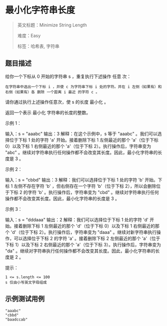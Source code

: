 # 最小化字符串长度

> 英文标题：Minimize String Length
> 
> 难度：Easy
> 
> 标签：哈希表, 字符串
> 

## 题目描述

给你一个下标从 0 开始的字符串 s ，重复执行下述操作 任意 次：


	在字符串中选出一个下标 i ，并使 c 为字符串下标 i 处的字符。并在 i 左侧（如果有）和 右侧（如果有）各 删除 一个距离 i 最近 的字符 c 。


请你通过执行上述操作任意次，使 s 的长度 最小化 。

返回一个表示 最小化 字符串的长度的整数。

 

示例 1：


输入：s = "aaabc"
输出：3
解释：在这个示例中，s 等于 "aaabc" 。我们可以选择位于下标 1 处的字符 'a' 开始。接着删除下标 1 左侧最近的那个 'a'（位于下标 0）以及下标 1 右侧最近的那个 'a'（位于下标 2）。执行操作后，字符串变为 "abc" 。继续对字符串执行任何操作都不会改变其长度。因此，最小化字符串的长度是 3 。

示例 2：


输入：s = "cbbd"
输出：3
解释：我们可以选择位于下标 1 处的字符 'b' 开始。下标 1 左侧不存在字符 'b' ，但右侧存在一个字符 'b'（位于下标 2），所以会删除位于下标 2 的字符 'b' 。执行操作后，字符串变为 "cbd" 。继续对字符串执行任何操作都不会改变其长度。因此，最小化字符串的长度是 3 。

示例 3：


输入：s = "dddaaa"
输出：2
解释：我们可以选择位于下标 1 处的字符 'd' 开始。接着删除下标 1 左侧最近的那个 'd'（位于下标 0）以及下标 1 右侧最近的那个 'd'（位于下标 2）。执行操作后，字符串变为 "daaa" 。继续对新字符串执行操作，可以选择位于下标 2 的字符 'a' 。接着删除下标 2 左侧最近的那个 'a'（位于下标 1）以及下标 2 右侧最近的那个 'a'（位于下标 3）。执行操作后，字符串变为 "da" 。继续对字符串执行任何操作都不会改变其长度。因此，最小化字符串的长度是 2 。


 

提示：


	1 <= s.length <= 100
	s 仅由小写英文字母组成

## 示例测试用例

```
"aaabc"
"cbbd"
"baadccab"
```


